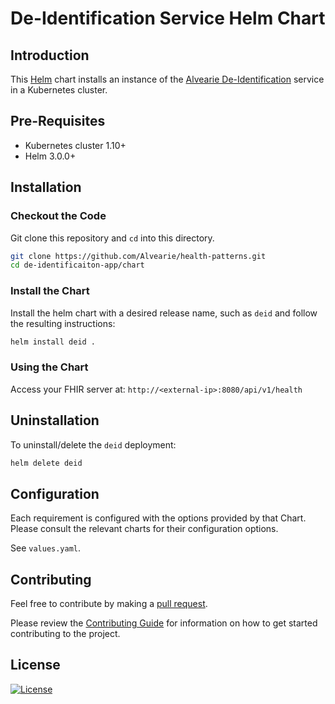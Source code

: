 # De-Identification Service Helm Chart

## Introduction

This [Helm](https://github.com/kubernetes/helm) chart installs an instance of the [Alvearie De-Identification](https://github.com/Alvearie/de-identification) service in a Kubernetes cluster.

## Pre-Requisites

- Kubernetes cluster 1.10+
- Helm 3.0.0+

## Installation

### Checkout the Code

Git clone this repository and `cd` into this directory.

```bash
git clone https://github.com/Alvearie/health-patterns.git
cd de-identificaiton-app/chart
```

### Install the Chart

Install the helm chart with a desired release name, such as `deid` and follow the resulting instructions:

```bash
helm install deid .
```

### Using the Chart

Access your FHIR server at: `http://<external-ip>:8080/api/v1/health`

## Uninstallation

To uninstall/delete the `deid` deployment:

```bash
helm delete deid
```

## Configuration

Each requirement is configured with the options provided by that Chart.
Please consult the relevant charts for their configuration options.

See `values.yaml`.

## Contributing

Feel free to contribute by making a [pull request](https://github.com/Alvearie/de-identification/pull/new/master).

Please review the [Contributing Guide](https://github.com/Alvearie/de-identification/blob/master/docs/contributing.md) for information on how to get started contributing to the project.

## License
[![License](https://img.shields.io/badge/License-Apache%202.0-blue.svg)](https://opensource.org/licenses/Apache-2.0) 
